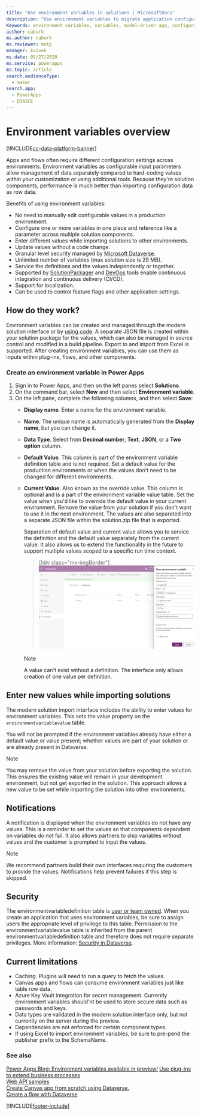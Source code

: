 ```yaml
---
title: "Use environment variables in solutions | MicrosoftDocs"
description: "Use environment variables to migrate application configuration data in solutions."
Keywords: environment variables, variables, model-driven app, configuration data
author: caburk
ms.author: caburk
ms.reviewer: matp
manager: kvivek
ms.date: 05/27/2020
ms.service: powerapps
ms.topic: article
search.audienceType: 
  - maker
search.app: 
  - PowerApps
  - D365CE
---
```

# Environment variables overview 

[!INCLUDE[cc-data-platform-banner](../../includes/cc-data-platform-banner.md)]

Apps and flows often require different configuration settings across environments. Environment variables as configurable input parameters allow management of data separately compared to hard-coding values within your customization or using additional tools. Because they're solution components, performance is much better than importing configuration data as row data.

Benefits of using environment variables:
- No need to manually edit configurable values in a production environment.
- Configure one or more variables in one place and reference like a parameter across multiple solution components.
- Enter different values while importing solutions to other environments. 
- Update values without a code change.
- Granular level security managed by [Microsoft Dataverse](https://docs.microsoft.com/powerapps/maker/data-platform/data-platform-intro).
- Unlimited number of variables (max solution size is 29 MB).
- Service the definitions and the values independently or together.
- Supported by [SolutionPackager](/powerapps/developer/data-platform/compress-extract-solution-file-solutionpackager) and [DevOps](/powerapps/developer/data-platform/build-tools-overview) tools enable continuous integration and continuous delivery (CI/CD).
- Support for localization.
- Can be used to control feature flags and other application settings.


## How do they work?
Environment variables can be created and managed through the modern solution interface or by [using code](https://docs.microsoft.com/powerapps/developer/data-platform/work-with-data). A separate JSON file is created within your solution package for the values, which can also be managed in source control and modified in a build pipeline. Export to and import from Excel is supported. After creating environment variables, you can use them as inputs within plug-ins, flows, and other components. 

### Create an environment variable in Power Apps
1. Sign in to Power Apps, and then on the left panes select **Solutions**. 
2. On the command bar, select **New** and then select **Environment variable**. 
3. On the left pane, complete the following columns, and then select **Save**:  
   - **Display name**. Enter a name for the environment variable. 
   - **Name**. The unique name is automatically generated from the **Display name**, but you can change it. 
   - **Data Type**. Select from **Decimal number**, **Text**, **JSON**, or a **Two option** column. 
   - **Default Value**. This column is part of the environment variable definition table and is not required. Set a default value for the production environments or when the values don't need to be changed for different environments. 
   - **Current Value**. Also known as the override value. This column is optional and is a part of the environment variable value table. Set the value when you'd like to override the default value in your current environment. Remove the value from your solution if you don't want to use it in the next environment. The values are also separated into a separate JSON file within the solution.zip file that is exported. 

      Separation of default value and current value allows you to service the definition and the default value separately from the current value. It also allows us to extend the functionality in the future to support multiple values scoped to a specific run time context.

      > [!div class="mx-imgBorder"] 
      > ![New environment variable](media/new-environment-variable.png)

      >[!NOTE]
      > A value can't exist without a definition. The interface only allows creation of one value per definition.

## Enter new values while importing solutions

The modern solution import interface includes the ability to enter values for environment variables. This sets the value property on the `environmentvariablevalue` table.

You will not be prompted if the environment variables already have either a default value or value present; whether values are part of your solution or are already present in Dataverse.
   >[!NOTE]
   > You may remove the value from your solution before exporting the solution. This ensures the existing value will remain in your development environment, but not get exported in the solution. This approach allows a new value to be set while importing the solution into other environments.  

## Notifications
A notification is displayed when the environment variables do not have any values. This is a reminder to set the values so that components dependent on variables do not fail. It also allows partners to ship variables without values and the customer is prompted to input the values.

>[!NOTE]
> We recommend partners build their own interfaces requiring the customers to provide the values. Notifications help prevent failures if this step is skipped. 

## Security

The environmentvariabledefinition table is [user or team owned](https://docs.microsoft.com/powerapps/maker/common-data-service/types-of-tables). When you create an application that uses environment variables, be sure to assign users the appropriate level of privilege to this table. Permission to the environmentvariablevalue table is inherited from the parent environmentvariabledefinition table and therefore does not require separate privileges. More information: [Security in Dataverse](/power-platform/admin/wp-security).

## Current limitations

- Caching. Plugins will need to run a query to fetch the values. 
- Canvas apps and flows can consume environment variables just like table row data. <!-- In the future we plan to build additional actions into canvas app and flow designers. This will simplify authoring and provide better visibility into environment variables being used by a specific app or flow. -->
- Azure Key Vault integration for secret management. Currently environment variables should'nt be used to store secure data such as passwords and keys.
- Data types are validated in the modern solution interface only, but not currently on the server during the preview. 
- Dependencies are not enforced for certain component types.
- If using Excel to import environment variables, be sure to pre-pend the publisher prefix to the SchemaName.

### See also
[Power Apps Blog: Environment variables available in preview!](https://powerapps.microsoft.com/blog/environment-variables-available-in-preview/)
[Use plug-ins to extend business processes](https://docs.microsoft.com/powerapps/developer/data-platform/plug-ins) </BR>
[Web API samples](https://docs.microsoft.com/powerapps/developer/data-platform/webapi/web-api-samples) </BR>
[Create Canvas app from scratch using Dataverse.](https://docs.microsoft.com/powerapps/maker/canvas-apps/data-platform-create-app-scratch) </BR>
[Create a flow with Dataverse](https://docs.microsoft.com/flow/connection-cds)


[!INCLUDE[footer-include](../../includes/footer-banner.md)]